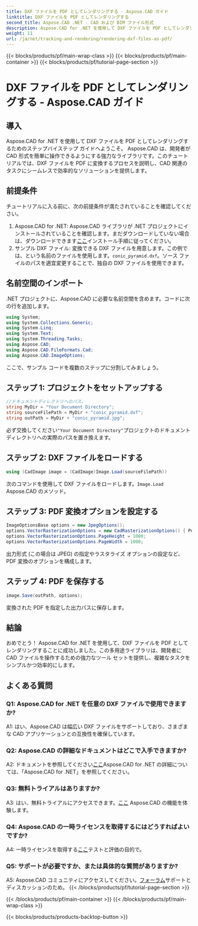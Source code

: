```yaml
---
title: DXF ファイルを PDF としてレンダリングする - Aspose.CAD ガイド
linktitle: DXF ファイルを PDF としてレンダリングする
second_title: Aspose.CAD .NET - CAD および BIM ファイル形式
description: Aspose.CAD for .NET を使用して DXF ファイルを PDF としてレンダリングするための究極のガイドをご覧ください。ステップバイステップのチュートリアルを使用して、CAD ファイルを簡単に変換します。
weight: 11
url: /ja/net/tracking-and-rendering/rendering-dxf-files-as-pdf/
---
```


{{< blocks/products/pf/main-wrap-class >}}
{{< blocks/products/pf/main-container >}}
{{< blocks/products/pf/tutorial-page-section >}}

# DXF ファイルを PDF としてレンダリングする - Aspose.CAD ガイド

## 導入

Aspose.CAD for .NET を使用して DXF ファイルを PDF としてレンダリングするためのステップバイステップ ガイドへようこそ。 Aspose.CAD は、開発者が CAD 形式を簡単に操作できるようにする強力なライブラリです。このチュートリアルでは、DXF ファイルを PDF に変換するプロセスを説明し、CAD 関連のタスクにシームレスで効率的なソリューションを提供します。

## 前提条件

チュートリアルに入る前に、次の前提条件が満たされていることを確認してください。
1.  Aspose.CAD for .NET: Aspose.CAD ライブラリが .NET プロジェクトにインストールされていることを確認します。まだダウンロードしていない場合は、ダウンロードできます[ここ](https://releases.aspose.com/cad/net/)インストール手順に従ってください。
2. サンプル DXF ファイル: 変換できる DXF ファイルを用意します。この例では、という名前のファイルを使用します。`conic_pyramid.dxf`。ソース ファイルのパスを適宜変更することで、独自の DXF ファイルを使用できます。

## 名前空間のインポート

.NET プロジェクトに、Aspose.CAD に必要な名前空間を含めます。コードに次の行を追加します。

```csharp
using System;
using System.Collections.Generic;
using System.Linq;
using System.Text;
using System.Threading.Tasks;
using Aspose.CAD;
using Aspose.CAD.FileFormats.Cad;
using Aspose.CAD.ImageOptions;
```
ここで、サンプル コードを複数のステップに分割してみましょう。

## ステップ 1: プロジェクトをセットアップする

```csharp
//ドキュメントディレクトリへのパス。
string MyDir = "Your Document Directory";
string sourceFilePath = MyDir + "conic_pyramid.dxf";
string outPath = MyDir + "conic_pyramid.jpg";
```
必ず交換してください`"Your Document Directory"`プロジェクトのドキュメント ディレクトリへの実際のパスを置き換えます。

## ステップ 2: DXF ファイルをロードする

```csharp
using (CadImage image = (CadImage)Image.Load(sourceFilePath))
```
次のコマンドを使用して DXF ファイルをロードします。`Image.Load` Aspose.CAD のメソッド。

## ステップ 3: PDF 変換オプションを設定する

```csharp
ImageOptionsBase options = new JpegOptions();
options.VectorRasterizationOptions = new CadRasterizationOptions() { PdfProductLocation = MyDir };
options.VectorRasterizationOptions.PageHeight = 1000;
options.VectorRasterizationOptions.PageWidth = 1000;
```

出力形式 (この場合は JPEG) の指定やラスタライズ オプションの設定など、PDF 変換のオプションを構成します。

## ステップ 4: PDF を保存する

```csharp
image.Save(outPath, options);
```

変換された PDF を指定した出力パスに保存します。

## 結論

おめでとう！ Aspose.CAD for .NET を使用して、DXF ファイルを PDF としてレンダリングすることに成功しました。この多用途ライブラリは、開発者に CAD ファイルを操作するための強力なツール セットを提供し、複雑なタスクをシンプルかつ効率的にします。

## よくある質問

### Q1: Aspose.CAD for .NET を任意の DXF ファイルで使用できますか?

A1: はい、Aspose.CAD は幅広い DXF ファイルをサポートしており、さまざまな CAD アプリケーションとの互換性を確保しています。

### Q2: Aspose.CAD の詳細なドキュメントはどこで入手できますか?

 A2: ドキュメントを参照してください[ここ](https://reference.aspose.com/cad/net/)Aspose.CAD for .NET の詳細については、「Aspose.CAD for .NET」を参照してください。

### Q3: 無料トライアルはありますか?

 A3: はい、無料トライアルにアクセスできます。[ここ](https://releases.aspose.com/) Aspose.CAD の機能を体験します。

### Q4: Aspose.CAD の一時ライセンスを取得するにはどうすればよいですか?

 A4: 一時ライセンスを取得する[ここ](https://purchase.aspose.com/temporary-license/)テストと評価の目的で。

### Q5: サポートが必要ですか、または具体的な質問がありますか?

 A5: Aspose.CAD コミュニティにアクセスしてください。[フォーラム](https://forum.aspose.com/c/cad/19)サポートとディスカッションのため。
{{< /blocks/products/pf/tutorial-page-section >}}

{{< /blocks/products/pf/main-container >}}
{{< /blocks/products/pf/main-wrap-class >}}

{{< blocks/products/products-backtop-button >}}
